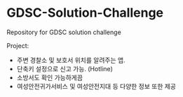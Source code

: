 # GDSC-Solution-Challenge
Repository for GDSC solution challenge

Project: 
  - 주변 경찰소 및 보호서 위치를 알려주는 앱.
  - 단축키 설정으로 신고 가능. (Hotline) 
  - 소방서도 확인 가능하게끔
  - 여성안전귀가서비스 및 여성안전지대 등 다양한 정보 또한 제공
